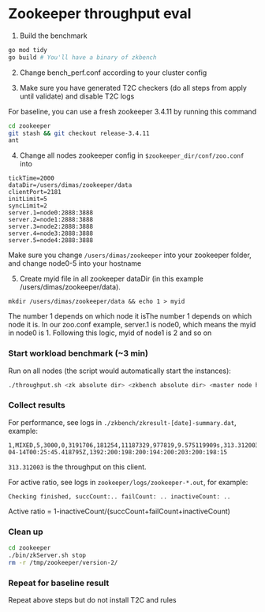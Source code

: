 # Zookeeper throughput eval

1. Build the benchmark

```bash
go mod tidy
go build # You'll have a binary of zkbench
```

2. Change bench_perf.conf according to your cluster config

3.  Make sure you have generated T2C checkers (do all steps from apply until validate) and disable T2C logs

For baseline, you can use a fresh zookeeper 3.4.11 by running this command
```bash
cd zookeeper
git stash && git checkout release-3.4.11
ant
```

4. Change all nodes zookeeper config in `$zookeeper_dir/conf/zoo.conf` into
```
tickTime=2000
dataDir=/users/dimas/zookeeper/data
clientPort=2181
initLimit=5
syncLimit=2
server.1=node0:2888:3888
server.2=node1:2888:3888
server.3=node2:2888:3888
server.4=node3:2888:3888
server.5=node4:2888:3888
```
Make sure you change `/users/dimas/zookeeper` into your zookeeper folder, and change node0-5 into your hostname

5. Create myid file in all zookeeper dataDir (in this example /users/dimas/zookeeper/data).
```
mkdir /users/dimas/zookeeper/data && echo 1 > myid
```
The number 1 depends on which node it isThe number 1 depends on which node it is. In our zoo.conf example, server.1 is node0, which means the myid in node0 is 1. Following this logic, myid of node1 is 2 and so on

### Start workload benchmark (~3 min)

Run on all nodes (the script would automatically start the instances):

```bash
./throughput.sh <zk absolute dir> <zkbench absolute dir> <master node hostname>
```

### Collect results

For performance, see logs in `./zkbench/zkresult-[date]-summary.dat`, example:

```
1,MIXED,5,3000,0,3191706,181254,11187329,977819,9.575119909s,313.312003,2022-04-14T00:25:45.418795Z,1392:200:198:200:194:200:203:200:198:15
```

`313.312003` is the throughput on this client.

For active ratio, see logs in `zookeeper/logs/zookeeper-*.out`, for example:

```
Checking finished, succCount:.. failCount: .. inactiveCount: ..
```

Active ratio = 1-inactiveCount/(succCount+failCount+inactiveCount)

### Clean up

```bash
cd zookeeper
./bin/zkServer.sh stop
rm -r /tmp/zookeeper/version-2/
```

### Repeat for baseline result

Repeat above steps but do not install T2C and rules
